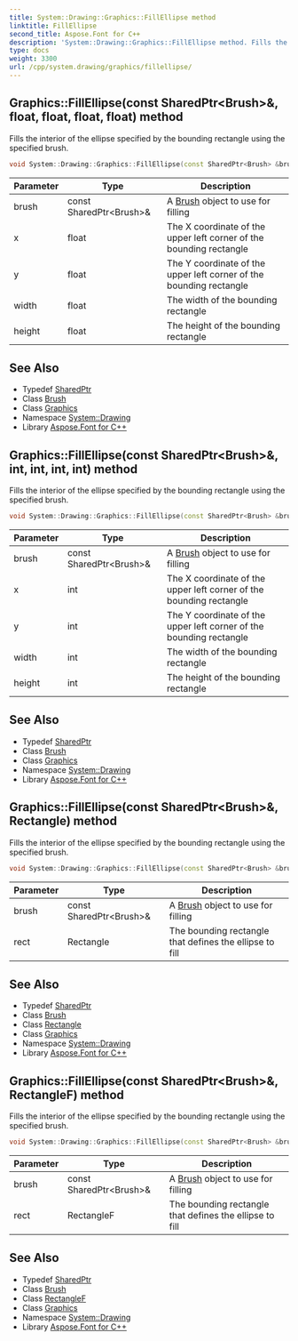 ```yaml
---
title: System::Drawing::Graphics::FillEllipse method
linktitle: FillEllipse
second_title: Aspose.Font for C++
description: 'System::Drawing::Graphics::FillEllipse method. Fills the interior of the ellipse specified by the bounding rectangle using the specified brush in C++.'
type: docs
weight: 3300
url: /cpp/system.drawing/graphics/fillellipse/
---
```

## Graphics::FillEllipse(const SharedPtr\<Brush\>\&, float, float, float, float) method


Fills the interior of the ellipse specified by the bounding rectangle using the specified brush.

```cpp
void System::Drawing::Graphics::FillEllipse(const SharedPtr<Brush> &brush, float x, float y, float width, float height)
```


| Parameter | Type | Description |
| --- | --- | --- |
| brush | const SharedPtr\<Brush\>\& | A [Brush](../../brush/) object to use for filling |
| x | float | The X coordinate of the upper left corner of the bounding rectangle |
| y | float | The Y coordinate of the upper left corner of the bounding rectangle |
| width | float | The width of the bounding rectangle |
| height | float | The height of the bounding rectangle |

## See Also

* Typedef [SharedPtr](../../../system/sharedptr/)
* Class [Brush](../../brush/)
* Class [Graphics](../)
* Namespace [System::Drawing](../../)
* Library [Aspose.Font for C++](../../../)
## Graphics::FillEllipse(const SharedPtr\<Brush\>\&, int, int, int, int) method


Fills the interior of the ellipse specified by the bounding rectangle using the specified brush.

```cpp
void System::Drawing::Graphics::FillEllipse(const SharedPtr<Brush> &brush, int x, int y, int width, int height)
```


| Parameter | Type | Description |
| --- | --- | --- |
| brush | const SharedPtr\<Brush\>\& | A [Brush](../../brush/) object to use for filling |
| x | int | The X coordinate of the upper left corner of the bounding rectangle |
| y | int | The Y coordinate of the upper left corner of the bounding rectangle |
| width | int | The width of the bounding rectangle |
| height | int | The height of the bounding rectangle |

## See Also

* Typedef [SharedPtr](../../../system/sharedptr/)
* Class [Brush](../../brush/)
* Class [Graphics](../)
* Namespace [System::Drawing](../../)
* Library [Aspose.Font for C++](../../../)
## Graphics::FillEllipse(const SharedPtr\<Brush\>\&, Rectangle) method


Fills the interior of the ellipse specified by the bounding rectangle using the specified brush.

```cpp
void System::Drawing::Graphics::FillEllipse(const SharedPtr<Brush> &brush, Rectangle rect)
```


| Parameter | Type | Description |
| --- | --- | --- |
| brush | const SharedPtr\<Brush\>\& | A [Brush](../../brush/) object to use for filling |
| rect | Rectangle | The bounding rectangle that defines the ellipse to fill |

## See Also

* Typedef [SharedPtr](../../../system/sharedptr/)
* Class [Brush](../../brush/)
* Class [Rectangle](../../rectangle/)
* Class [Graphics](../)
* Namespace [System::Drawing](../../)
* Library [Aspose.Font for C++](../../../)
## Graphics::FillEllipse(const SharedPtr\<Brush\>\&, RectangleF) method


Fills the interior of the ellipse specified by the bounding rectangle using the specified brush.

```cpp
void System::Drawing::Graphics::FillEllipse(const SharedPtr<Brush> &brush, RectangleF rect)
```


| Parameter | Type | Description |
| --- | --- | --- |
| brush | const SharedPtr\<Brush\>\& | A [Brush](../../brush/) object to use for filling |
| rect | RectangleF | The bounding rectangle that defines the ellipse to fill |

## See Also

* Typedef [SharedPtr](../../../system/sharedptr/)
* Class [Brush](../../brush/)
* Class [RectangleF](../../rectanglef/)
* Class [Graphics](../)
* Namespace [System::Drawing](../../)
* Library [Aspose.Font for C++](../../../)
